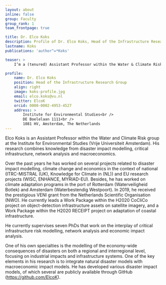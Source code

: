 ```yaml
---
layout: about
inline: false
group: Faculty
group_rank: 1
team_frontpage: true

title: Dr. Elco Koks
description: Profile of Dr. Elco Koks, Head of the Infrastructure Research Group.
lastname: Koks
publications: 'author^=*Koks'

teaser: >
    I’m a (tenured) Assistant Professor within the Water & Climate Risk Group at the Institute for Environmental Studies, Vrije Universiteit Amsterdam.

profile:
    name: Dr. Elco Koks
    position: Head of the Infrastructure Research Group
    align: right
    image: koks-profile.jpg
    email: elco.koks@vu.nl
    twitter: ElcoK
    orcid: 0000-0002-4953-4527
    address: >
        Institute for Environmental Studies<br />
        DE Boelelaan 1111<br />
        1081 HV, Amsterdam, The Netherlands
---
```


Elco Koks is an Assistant Professor within the Water and Climate Risk group at the Institute for Environmental Studies (Vrije Universiteit Amsterdam). His research combines knowledge from disaster impact modelling, critical infrastructure, network analysis and macroeconomics.

Over the past years he has worked on several projects related to disaster impact modelling, climate change and economics in the context of national (ITRC-MISTRAL (UK), Knowledge for Climate in (NL)) and EU research projects (WISC, ENHANCE, MYRIAD-EU). Besides, he has worked on climate adaptation programs in the port of Rotterdam (Waterveiligheid Botlek) and Amsterdam (Waterbestendig Westpoort). In 2019, he received the prestigious VENI grant from the Netherlands Scientific Organisation (NWO). He currently leads a Work Package within the H2020 CoCliCo project on object-detection infrastructure assets on satellite imagery, and a Work Package within the H2020 RECEIPT project on adaptation of coastal infrastructure.

He currently supervises seven PhDs that work on the interplay of critical infrastructure risk modelling, network analysis and economic impact analysis.

One of his own specialties is the modelling of the economy-wide consequences of disasters on both a regional and interregional level, focusing on industrial impacts and infrastructure systems. One of the key elements in his research is to integrate natural disaster models with macroeconomic impact models. He has developed various disaster impact models, of which several are publicly available through GitHub (https://github.com/ElcoK).
